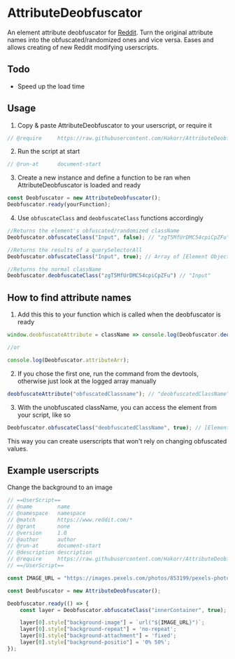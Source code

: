 # AttributeDeobfuscator

An element attribute deobfuscator for [Reddit](https://www.reddit.com). Turn the original attribute names into the obfuscated/randomized ones and vice versa. Eases and allows creating of new Reddit modifying userscripts.

## Todo

* Speed up the load time

## Usage

1) Copy & paste AttributeDeobfuscator to your userscript, or require it
```js
// @require     https://raw.githubusercontent.com/Hakorr/AttributeDeobfuscator/main/attributedeobfuscator.js
```

2) Run the script at start
```js
// @run-at      document-start
```

3) Create a new instance and define a function to be ran when AttributeDeobfuscator is loaded and ready
```js
const Deobfuscator = new AttributeDeobfuscator();
Deobfuscator.ready(yourFunction);
```

4) Use `obfuscateClass` and `deobfuscateClass` functions accordingly
```js
//Returns the element's obfuscated/randomized className
Deobfuscator.obfuscateClass("Input", false); // "zgT5MfUrDMC54cpiCpZFu"

//Returns the results of a querySelectorAll
Deobfuscator.obfuscateClass("Input", true); // Array of [Element Object]

//Returns the normal className
Deobfuscator.deobfuscateClass("zgT5MfUrDMC54cpiCpZFu") // "Input"
```

## How to find attribute names

1) Add this this to your function which is called when the deobfuscator is ready
```js
window.deobfuscateAttribute = className => console.log(Deobfuscator.deobfuscateClass(className));

//or

console.log(Deobfuscator.attributeArr);
```

2) If you chose the first one, run the command from the devtools, otherwise just look at the logged array manually
```js
deobfuscateAttribute("obfuscatedClassname"); // "deobfuscatedClassName"
```

3) With the unobfuscated className, you can access the element from your script, like so
```js
Deobfuscator.obfuscateClass("deobfuscatedClassName", true); // [Element]
```

This way you can create userscripts that won't rely on changing obfuscated values.

## Example userscripts

Change the background to an image
```js
// ==UserScript==
// @name        name
// @namespace   namespace
// @match       https://www.reddit.com/*
// @grant       none
// @version     1.0
// @author      author
// @run-at      document-start
// @description description
// @require     https://raw.githubusercontent.com/Hakorr/AttributeDeobfuscator/main/attributedeobfuscator.js
// ==/UserScript==

const IMAGE_URL = "https://images.pexels.com/photos/853199/pexels-photo-853199.jpeg";

const Deobfuscator = new AttributeDeobfuscator();

Deobfuscator.ready(() => {
    const layer = Deobfuscator.obfuscateClass("innerContainer", true);

    layer[0].style["background-image"] = `url("${IMAGE_URL}")`;
    layer[0].style["background-repeat"] = 'no-repeat';
    layer[0].style["background-attachment"] = 'fixed';
    layer[0].style["background-positio"] = '0% 50%';
});
```
